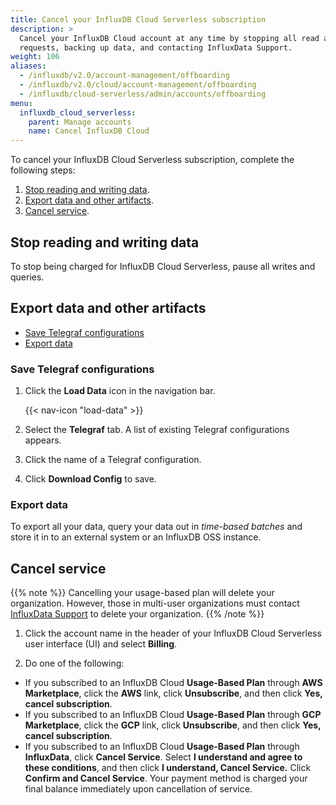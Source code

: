 ```yaml
---
title: Cancel your InfluxDB Cloud Serverless subscription
description: >
  Cancel your InfluxDB Cloud account at any time by stopping all read and write
  requests, backing up data, and contacting InfluxData Support.
weight: 106
aliases:
  - /influxdb/v2.0/account-management/offboarding
  - /influxdb/v2.0/cloud/account-management/offboarding
  - /influxdb/cloud-serverless/admin/accounts/offboarding
menu:
  influxdb_cloud_serverless:
    parent: Manage accounts
    name: Cancel InfluxDB Cloud
---
```


To cancel your InfluxDB Cloud Serverless subscription, complete the following steps:

1. [Stop reading and writing data](#stop-reading-and-writing-data).
2. [Export data and other artifacts](#export-data-and-other-artifacts).
3. [Cancel service](#cancel-service).

## Stop reading and writing data

To stop being charged for InfluxDB Cloud Serverless, pause all writes and queries.

## Export data and other artifacts

- [Save Telegraf configurations](#save-telegraf-configurations)
- [Export data](#export-data)

### Save Telegraf configurations

1. Click the **Load Data** icon in the navigation bar.

    {{< nav-icon "load-data" >}}

2. Select the **Telegraf** tab. A list of existing Telegraf configurations appears.
3. Click the name of a Telegraf configuration.
4. Click **Download Config** to save.

### Export data

To export all your data, query your data out in _time-based batches_ and store it
in to an external system or an InfluxDB OSS instance.

<!-- For information about automatically exporting and migrating data from InfluxDB 
Cloud to InfluxDB OSS, see: [Migrate data from InfluxDB Cloud to InfluxDB OSS](/influxdb/cloud-serverless/migrate-data/migrate-cloud-to-oss/). -->

## Cancel service

{{% note %}}
Cancelling your usage-based plan will delete your organization.
However, those in multi-user organizations must contact
[InfluxData Support](https://support.influxdata.com) to delete your organization. 
{{% /note %}}

1. Click the account name in the header of your InfluxDB Cloud Serverless
   user interface (UI) and select **Billing**.

2. Do one of the following:

  - If you subscribed to an InfluxDB Cloud **Usage-Based Plan** through
    **AWS Marketplace**, click the **AWS** link, click **Unsubscribe**, and then
    click **Yes, cancel subscription**.
  - If you subscribed to an InfluxDB Cloud **Usage-Based Plan** through
    **GCP Marketplace**, click the **GCP** link, click **Unsubscribe**, and then
    click **Yes, cancel subscription**.
  - If you subscribed to an InfluxDB Cloud **Usage-Based Plan** through
    **InfluxData**, click **Cancel Service**.
    Select **I understand and agree to these conditions**, and then click
    **I understand, Cancel Service.** Click **Confirm and Cancel Service**.
    Your payment method is charged your final balance immediately upon
    cancellation of service.
